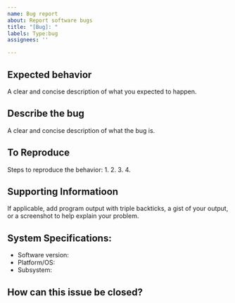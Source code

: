 ```yaml
---
name: Bug report
about: Report software bugs
title: "[Bug]: "
labels: Type:bug
assignees: ''

---
```


## Expected behavior
A clear and concise description of what you expected to happen.

## Describe the bug
A clear and concise description of what the bug is.

## To Reproduce
Steps to reproduce the behavior:
1. 
2. 
3. 
4. 

## Supporting Informatioon
If applicable, add program output with triple backticks, a gist of your output, or a screenshot to help explain your problem.

## System Specifications:
 <!-- At a minimum, include the Jekyll version and versions of software directly related to the bug-->
 - Software version:
 - Platform/OS:
 - Subsystem:

## How can this issue be closed?
